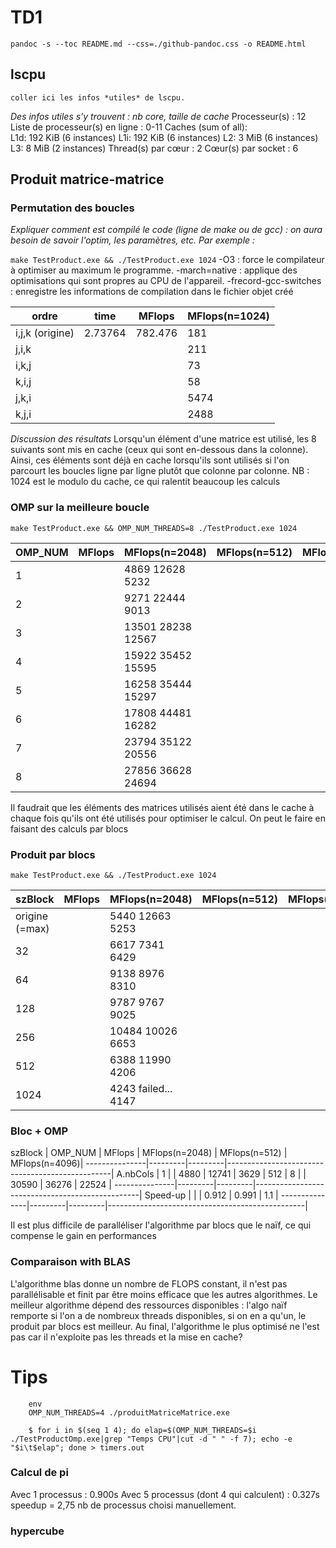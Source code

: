 
# TD1

`pandoc -s --toc README.md --css=./github-pandoc.css -o README.html`





## lscpu

```
coller ici les infos *utiles* de lscpu. 
```

*Des infos utiles s'y trouvent : nb core, taille de cache*
Processeur(s) :                             12
  Liste de processeur(s) en ligne :         0-11
Caches (sum of all):                        
  L1d:                                      192 KiB (6 instances)
  L1i:                                      192 KiB (6 instances)
  L2:                                       3 MiB (6 instances)
  L3:                                       8 MiB (2 instances)
    Thread(s) par cœur :                    2
    Cœur(s) par socket :                    6



## Produit matrice-matrice



### Permutation des boucles

*Expliquer comment est compilé le code (ligne de make ou de gcc) : on aura besoin de savoir l'optim, les paramètres, etc. Par exemple :*

`make TestProduct.exe && ./TestProduct.exe 1024`
-O3 : force le compilateur à optimiser au maximum le programme.
-march=native : applique des optimisations qui sont propres au CPU de l'appareil.
-frecord-gcc-switches : enregistre les informations de compilation dans le fichier objet créé

  ordre           | time    | MFlops  | MFlops(n=1024) 
------------------|---------|---------|----------------
i,j,k (origine)   | 2.73764 | 782.476 |   181          
j,i,k             |  |  |                 211
i,k,j             |  |  |                 73
k,i,j             |  |  |                 58
j,k,i             |  |  |                 5474
k,j,i             |  |  |                 2488




*Discussion des résultats*
Lorsqu'un élément d'une matrice est utilisé, les 8 suivants sont mis en cache (ceux qui sont en-dessous dans la colonne).
Ainsi, ces éléments sont déjà en cache lorsqu'ils sont utilisés si l'on parcourt les boucles ligne par ligne plutôt que colonne par colonne.
NB : 1024 est le modulo du cache, ce qui ralentit beaucoup les calculs

### OMP sur la meilleure boucle 

`make TestProduct.exe && OMP_NUM_THREADS=8 ./TestProduct.exe 1024`

  OMP_NUM         | MFlops  | MFlops(n=2048) | MFlops(n=512)  | MFlops(n=4096)
------------------|---------|----------------|----------------|---------------
1                 |  |          4869            12628           5232
2                 |  |          9271            22444           9013
3                 |  |          13501           28238           12567
4                 |  |          15922           35452           15595
5                 |  |          16258           35444           15297
6                 |  |          17808           44481           16282
7                 |  |          23794           35122           20556
8                 |  |          27856           36628           24694

Il faudrait que les éléments des matrices utilisés aient été dans le cache à chaque fois qu'ils ont été utilisés pour optimiser le calcul.
On peut le faire en faisant des calculs par blocs


### Produit par blocs

`make TestProduct.exe && ./TestProduct.exe 1024`

  szBlock         | MFlops  | MFlops(n=2048) | MFlops(n=512)  | MFlops(n=4096)
------------------|---------|----------------|----------------|---------------
origine (=max)    |  |          5440            12663           5253
32                |  |          6617            7341            6429
64                |  |          9138            8976            8310
128               |  |          9787            9767            9025
256               |  |          10484           10026           6653
512               |  |          6388            11990           4206
1024              |  |          4243            failed...       4147




### Bloc + OMP



  szBlock      | OMP_NUM | MFlops  | MFlops(n=2048) | MFlops(n=512)  | MFlops(n=4096)|
---------------|---------|---------|-------------------------------------------------|
A.nbCols       |  1      |         |      4880          |    12741            |    3629           |
512            |  8      |         |      30590          |   36276             |   22524            |
---------------|---------|---------|-------------------------------------------------|
Speed-up       |         |         |      0.912          |   0.991             |   1.1            |
---------------|---------|---------|-------------------------------------------------|

Il est plus difficile de paralléliser l'algorithme par blocs que le naïf, ce qui compense le gain en performances

### Comparaison with BLAS

L'algorithme blas donne un nombre de FLOPS constant, il n'est pas parallélisable et finit par être moins efficace que les autres algorithmes.
Le meilleur algorithme dépend des ressources disponibles :
l'algo naïf remporte si l'on a de nombreux threads disponibles,
si on en a qu'un, le produit par blocs est meilleur.
Au final, l'algorithme le plus optimisé ne l'est pas car il n'exploite pas les threads et la mise en cache?


# Tips 

```
	env 
	OMP_NUM_THREADS=4 ./produitMatriceMatrice.exe
```

```
    $ for i in $(seq 1 4); do elap=$(OMP_NUM_THREADS=$i ./TestProductOmp.exe|grep "Temps CPU"|cut -d " " -f 7); echo -e "$i\t$elap"; done > timers.out
```

### Calcul de pi

Avec 1 processus : 0.900s
Avec 5 processus (dont 4 qui calculent) : 0.327s
speedup = 2,75
nb de processus choisi manuellement.

### hypercube